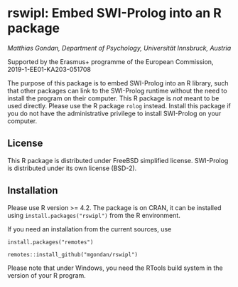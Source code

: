 # rswipl: Embed SWI-Prolog into an R package

_Matthias Gondan, Department of Psychology, Universität Innsbruck, Austria_

Supported by the Erasmus+ programme of the European Commission, 2019-1-EE01-KA203-051708

The purpose of this package is to embed SWI-Prolog into an R library,
such that other packages can link to the SWI-Prolog runtime without the need
to install the program on their computer. This R package is *not* meant to
be used directly. Please use the R package `rolog` instead. Install this
package if you do not have the administrative privilege to install SWI-Prolog
on your computer.

## License

This R package is distributed under FreeBSD simplified license. SWI-Prolog is 
distributed under its own license (BSD-2).

## Installation

Please use R version >= 4.2. The package is on CRAN, it can be installed using 
`install.packages("rswipl")` from the R environment.

If you need an installation from the current sources, use

`install.packages("remotes")`

`remotes::install_github("mgondan/rswipl")`

Please note that under Windows, you need the RTools build system in the version
of your R program. 
